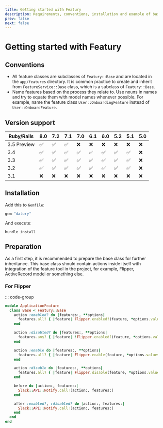 ```yaml
---
title: Getting started with Featury
description: Requirements, conventions, installation and example of basic preparation
prev: false
next: false
---
```


# Getting started with Featury

## Conventions

- All feature classes are subclasses of `Featury::Base` and are located in the `app/features` directory. It is common practice to create and inherit from `FeatureService::Base` class, which is a subclass of `Featury::Base`.
- Name features based on the process they relate to. Use nouns in names and try to equate them with model names whenever possible. For example, name the feature class `User::OnboardingFeature` instead of `User::OnboardFeature`.

## Version support

| Ruby/Rails  | 8.0 | 7.2 | 7.1 | 7.0 | 6.1 | 6.0 | 5.2 | 5.1 | 5.0 |
|-------------|---|---|---|---|---|---|---|---|---|
| 3.5 Preview | ✅ | ✅ | ✅ | ❌ | ❌ | ❌ | ❌ | ❌ | ❌ |
| 3.4         | ✅ | ✅ | ✅ | ✅ | ✅ | ✅ | ✅ | ✅ | ❌ |
| 3.3         | ✅ | ✅ | ✅ | ✅ | ✅ | ✅ | ✅ | ✅ | ❌ |
| 3.2         | ✅ | ✅ | ✅ | ✅ | ✅ | ✅ | ✅ | ✅ | ❌ |
| 3.1         | ❌ | ❌ | ❌ | ❌ | ❌ | ❌ | ❌ | ❌ | ❌ |

## Installation

Add this to `Gemfile`:

```ruby
gem "datory"
```

And execute:

```shell
bundle install
```

## Preparation

As a first step, it is recommended to prepare the base class for further inheritance.
This base class should contain actions inside itself with integration of the feature tool in the project,
for example, Flipper, ActiveRecord model or something else.

### For Flipper

::: code-group

```ruby [app/features/application_feature/base.rb]
module ApplicationFeature
  class Base < Featury::Base
    action :enabled? do |features:, **options|
      features.all? { |feature| Flipper.enabled?(feature, *options.values) }
    end

    action :disabled? do |features:, **options|
      features.any? { |feature| !Flipper.enabled?(feature, *options.values) }
    end

    action :enable do |features:, **options|
      features.all? { |feature| Flipper.enable(feature, *options.values) }
    end

    action :disable do |features:, **options|
      features.all? { |feature| Flipper.disable(feature, *options.values) }
    end

    before do |action:, features:|
      Slack::API::Notify.call!(action:, features:)
    end

    after :enabled?, :disabled? do |action:, features:|
      Slack::API::Notify.call!(action:, features:)
    end
  end
end
```

